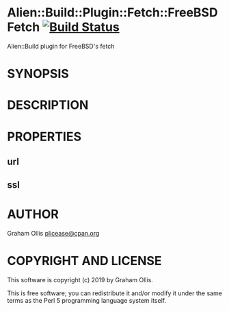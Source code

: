 # Alien::Build::Plugin::Fetch::FreeBSDFetch [![Build Status](https://api.cirrus-ci.com/github/plicease/Alien-Build-Plugin-Fetch-FreeBSDFetch.svg)](https://cirrus-ci.com/github/plicease/Alien-Build-Plugin-Fetch-FreeBSDFetch)

Alien::Build plugin for FreeBSD's fetch

# SYNOPSIS

# DESCRIPTION

# PROPERTIES

## url

## ssl

# AUTHOR

Graham Ollis <plicease@cpan.org>

# COPYRIGHT AND LICENSE

This software is copyright (c) 2019 by Graham Ollis.

This is free software; you can redistribute it and/or modify it under
the same terms as the Perl 5 programming language system itself.
